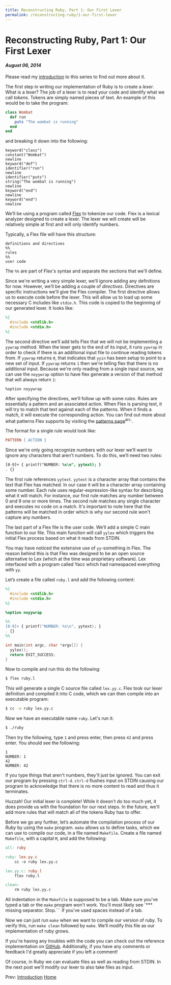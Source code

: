 ```yaml
---
title: Reconstructing Ruby, Part 1: Our First Lexer
permalink: /reconstructing-ruby/1-our-first-lexer
---
```


# Reconstructing Ruby, Part 1: Our First Lexer
#### *August 06, 2014*

Please read my [introduction](./0-introduction.md) to this series to find out more about it.

The first step in writing our implementation of Ruby is to create a *lexer*. What is a lexer? The job of a lexer is to read your code and identify what we call *tokens*. Tokens are simply named pieces of text. An example of this would be to take the program:

```ruby
class Wombat
  def run
    puts "The wombat is running"
  end
end
```

and breaking it down into the following:

```
keyword("class")
constant("Wombat")
newline
keyword("def")
identifier("run")
newline
identifier("puts")
string("The wombat is running")
newline
keyword("end")
newline
keyword("end")
newline
```

We’ll be using a program called [Flex](https://github.com/westes/flex) to tokenize our code. Flex is a lexical analyzer designed to create a lexer. The lexer we will create will be relatively simple at first and will only identify numbers.

Typically, a Flex file will have this structure:

```
definitions and directives
%%
rules
%%
user code
```

The `%%` are part of Flex's syntax and separate the sections that we'll define.

Since we're writing a very simple lexer, we’ll ignore adding any definitions for now. However, we’ll be adding a couple of *directives*. Directives are specific instructions we'll give the Flex compiler. The first directive allows us to execute code before the lexer. This will allow us to load up some necessary C includes like `stdio.h`. This code is copied to the beginning of our generated lexer. It looks like:

```lex
%{
  #include <stdlib.h>
  #include <stdio.h>
%}
```

The second directive we’ll add tells Flex that we will not be implementing a `yywrap` method. When the lexer gets to the end of its input, it runs `yywrap` in order to check if there is an additional input file to continue reading tokens from. If `yywrap` returns `0`, that indicates that `yyin` has been setup to point to a new set of input. If `yywrap` returns `1` then we're telling flex that there is no additional input. Because we're only reading from a single input source, we can use the `noyywrap` option to have flex generate a version of that method that will always return `1`:

```
%option noyywrap
```

After specifying the directives, we’ll follow up with some *rules*. Rules are essentially a pattern and an associated action. When Flex is parsing text, it will try to match that text against each of the patterns. When it finds a match, it will execute the corresponding action. You can find out more about what patterns Flex supports by visiting the [patterns page](https://web.archive.org/web/20221205190527/http://flex.sourceforge.net/manual/Patterns.html)<sup>arc.</sup>.

The format for a single rule would look like:

```lex
PATTERN { ACTION }
```

Since we're only going recognize numbers with our lexer we’ll want to ignore any characters that aren’t numbers. To do this, we’ll need two rules:

```lex
[0-9]+ { printf("NUMBER: %s\n", yytext); }
. {}
```

The first rule references `yytext`. `yytext` is a character array that contains the text that Flex has matched. In our case it will be a character array containing some number. Each rule uses regular-expression-like syntax for describing what it will match. For instance, our first rule matches any number between 0 and 9 one or more times. The second rule matches any single character and executes no code on a match. It's important to note here that the patterns will be matched in order which is why our second rule won't capture any numbers.

The last part of a Flex file is the user code. We’ll add a simple C main function to our file. This main function will call `yylex` which triggers the initial Flex process based on what it reads from STDIN.

You may have noticed the extensive use of `yy`-something in Flex. The reason behind this is that Flex was designed to be an open source alternative to Lex (which at the time was proprietary software). Lex interfaced with a program called Yacc which had namespaced everything with `yy`.

Let’s create a file called `ruby.l` and add the following content:

```lex
%{
  #include <stdlib.h>
  #include <stdio.h>
%}

%option noyywrap

%%
[0-9]+ { printf("NUMBER: %s\n", yytext); }
. {}
%%

int main(int argc, char *argv[]) {
  yylex();
  return EXIT_SUCCESS;
}
```

Now to compile and run this do the following:

```sh
$ flex ruby.l
```

This will generate a single C source file called `lex.yy.c`. Flex took our lexer definition and compiled it into C code, which we can then compile into an executable program:

```sh
$ cc -o ruby lex.yy.c
```

Now we have an executable name `ruby`. Let's run it:

```sh
$ ./ruby
```

Then try the following, type `1` and press enter, then press `42` and press enter. You should see the following:

```
1
NUMBER: 1
42
NUMBER: 42
```

If you type things that aren't numbers, they'll just be ignored. You can exit our program by pressing `ctrl-d`. `ctrl-d` flushes input on STDIN causing our program to acknowledge that there is no more content to read and thus it terminates.

Huzzah! Our initial lexer is complete! While it doesn't do too much yet, it does provide us with the foundation for our next steps. In the future, we'll add more rules that will match all of the tokens Ruby has to offer.

Before we go any further, let’s automate the compilation process of our *Ruby* by using the `make` program. `make` allows us to define tasks, which we can use to compile our code, in a file named `Makefile`. Create a file named `Makefile`, with a capital `M`, and add the following:

```makefile
all: ruby

ruby: lex.yy.c
    cc -o ruby lex.yy.c

lex.yy.c: ruby.l
    flex ruby.l

clean:
    rm ruby lex.yy.c
```

All indentation in the `Makefile` is supposed to be a tab. Make sure you've typed a tab or the `make` program won't work. You'll most likely see `*** missing separator. Stop.``` if you've used spaces instead of a tab.

Now we can just run `make` when we want to compile our version of ruby. To verify this, run `make clean` followed by `make`. We’ll modify this file as our implementation of ruby grows.

If you're having any troubles with the code you can check out the reference implementation on [GitHub](https://github.com/halogenandtoast/reconstructing-ruby/tree/fe93e9bf5cd9c7b02d2e0a81b7101708aae45ce1). Additionally, if you have any comments or feedback I'd greatly appreciate if you left a comment!

Of course, in Ruby we can evaluate files as well as reading from STDIN. In the next post we'll modify our lexer to also take files as input.

Prev: [Introduction](./0-introduction.md)
[Home](./index.md)
